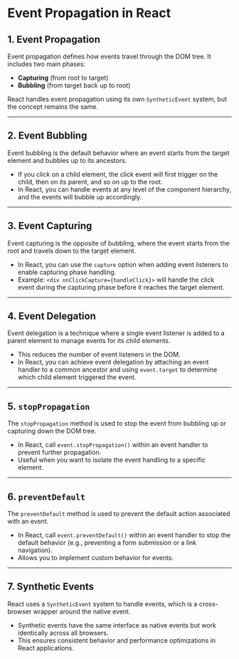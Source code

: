 # Event Propagation in React

## 1. Event Propagation

Event propagation defines how events travel through the DOM tree. It includes two main phases:

- **Capturing** (from root to target)
- **Bubbling** (from target back up to root)

React handles event propagation using its own `SyntheticEvent` system, but the concept remains the same.

---

## 2. Event Bubbling

Event bubbling is the default behavior where an event starts from the target element and bubbles up to its ancestors.

- If you click on a child element, the click event will first trigger on the child, then on its parent, and so on up to the root.
- In React, you can handle events at any level of the component hierarchy, and the events will bubble up accordingly.

---

## 3. Event Capturing

Event capturing is the opposite of bubbling, where the event starts from the root and travels down to the target element.

- In React, you can use the `capture` option when adding event listeners to enable capturing phase handling.
- Example: `<div onClickCapture={handleClick}>` will handle the click event during the capturing phase before it reaches the target element.

---

## 4. Event Delegation

Event delegation is a technique where a single event listener is added to a parent element to manage events for its child elements.

- This reduces the number of event listeners in the DOM.
- In React, you can achieve event delegation by attaching an event handler to a common ancestor and using `event.target` to determine which child element triggered the event.

---

## 5. `stopPropagation`

The `stopPropagation` method is used to stop the event from bubbling up or capturing down the DOM tree.

- In React, call `event.stopPropagation()` within an event handler to prevent further propagation.
- Useful when you want to isolate the event handling to a specific element.

---

## 6. `preventDefault`

The `preventDefault` method is used to prevent the default action associated with an event.

- In React, call `event.preventDefault()` within an event handler to stop the default behavior (e.g., preventing a form submission or a link navigation).
- Allows you to implement custom behavior for events.

---

## 7. Synthetic Events

React uses a `SyntheticEvent` system to handle events, which is a cross-browser wrapper around the native event.

- Synthetic events have the same interface as native events but work identically across all browsers.
- This ensures consistent behavior and performance optimizations in React applications.